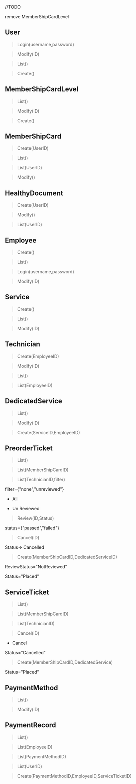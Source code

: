 //TODO

remove MemberShipCardLevel



User
---
> Login(username,password)

> Modify(ID)

>List()

>Create()


MemberShipCardLevel
---

> List()

> Modify(ID)


>Create()

MemberShipCard
---

>Create(UserID)

>List()

>List(UserID)

>Modify()





HealthyDocument
---

>Create(UserID)

>Modify()

>List(UserID)


Employee
---
>Create()

>List()

>Login(username,password)

>Modify(ID)

Service
---
>Create()

>List()

>Modify(ID)



Technician
---

>Create(EmployeeID)

>Modify(ID)

>List()

>List(EmployeeID)


DedicatedService
---

>List()

>Modify(ID)

>Create(ServiceID,EmployeeID)



PreorderTicket
---
>List()

>List(MemberShipCardID)

>List(TechnicianID,filter)

filter={"none","unreviewed"}

- All

- Un Reviewed

>Review(ID,Status)

status={"passed","failed"}

>Cancel(ID)

Status=> Cancelled



>Create(MemberShipCardID,DedicatedServiceID)

ReviewStatus="NotReviewed"

Status="Placed"

ServiceTicket
---
>List()

>List(MemberShipCardID)

>List(TechnicianID)


>Cancel(ID)

- Cancel

Status="Cancelled"



>Create(MemberShipCardID,DedicatedService)


Status="Placed"

PaymentMethod
---
>List()

>Modify(ID)



PaymentRecord
---



>List()

>List(EmployeeID)

>List(PaymentMethodID)

>List(UserID)

>Create(PaymentMethodID,EmployeeID,ServiceTicketID)

